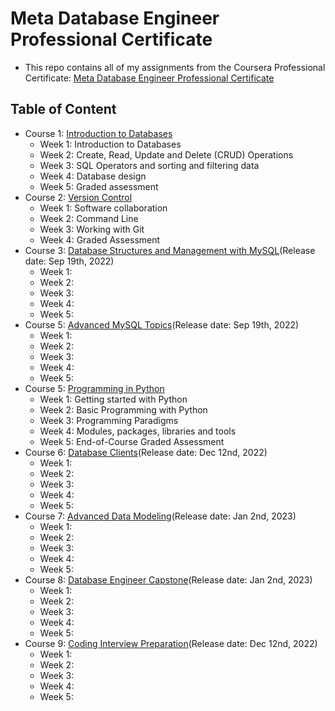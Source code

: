 # Meta Database Engineer Professional Certificate
- This repo contains all of my assignments from the Coursera Professional Certificate: [Meta Database Engineer Professional Certificate](https://www.coursera.org/professional-certificates/meta-database-engineer)

## Table of Content
- Course 1: [Introduction to Databases](https://www.coursera.org/learn/introduction-to-databases?specialization=meta-database-engineer)
  * Week 1: Introduction to Databases
  * Week 2: Create, Read, Update and Delete (CRUD) Operations
  * Week 3: SQL Operators and sorting and filtering data
  * Week 4: Database design
  * Week 5: Graded assessment
- Course 2: [Version Control](https://www.coursera.org/learn/introduction-to-version-control?specialization=meta-front-end-developer)
  * Week 1: Software collaboration
  * Week 2: Command Line
  * Week 3: Working with Git
  * Week 4: Graded Assessment
- Course 3: [Database Structures and Management with MySQL](https://www.coursera.org/learn/database-structures-and-management-with-mysql?specialization=meta-database-engineer)(Release date: Sep 19th, 2022)
  * Week 1: 
  * Week 2: 
  * Week 3: 
  * Week 4: 
  * Week 5: 
- Course 5: [Advanced MySQL Topics](https://www.coursera.org/learn/advanced-mysql-topics?specialization=meta-database-engineer)(Release date: Sep 19th, 2022)
  * Week 1: 
  * Week 2: 
  * Week 3: 
  * Week 4: 
  * Week 5: 
- Course 5: [Programming in Python](https://www.coursera.org/learn/programming-in-python?specialization=meta-back-end-developer)
  * Week 1: Getting started with Python
  * Week 2: Basic Programming with Python
  * Week 3: Programming Paradigms
  * Week 4: Modules, packages, libraries and tools
  * Week 5: End-of-Course Graded Assessment
- Course 6: [Database Clients](https://www.coursera.org/learn/database-clients?specialization=meta-database-engineer)(Release date: Dec 12nd, 2022)
  * Week 1: 
  * Week 2: 
  * Week 3: 
  * Week 4: 
  * Week 5: 
- Course 7: [Advanced Data Modeling](https://www.coursera.org/learn/advanced-data-modeling?specialization=meta-database-engineer)(Release date: Jan 2nd, 2023)
  * Week 1: 
  * Week 2: 
  * Week 3: 
  * Week 4: 
  * Week 5: 
- Course 8: [Database Engineer Capstone](https://www.coursera.org/learn/database-engineer-capstone?specialization=meta-database-engineer)(Release date: Jan 2nd, 2023)
  * Week 1: 
  * Week 2: 
  * Week 3: 
  * Week 4: 
  * Week 5: 
- Course 9: [Coding Interview Preparation](https://www.coursera.org/learn/coding-interview-preparation?specialization=meta-back-end-developer)(Release date: Dec 12nd, 2022)
  * Week 1: 
  * Week 2: 
  * Week 3: 
  * Week 4: 
  * Week 5: